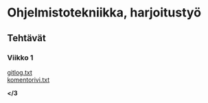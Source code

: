 # Ohjelmistotekniikka, harjoitustyö
## Tehtävät

### Viikko 1
[gitlog.txt](https://github.com/mcsirkka/ot-harjoitustyo/blob/master/laskarit/viikko1/gitlog.txt)  
[komentorivi.txt](https://github.com/mcsirkka/ot-harjoitustyo/blob/master/laskarit/viikko1/komentorivi.txt)  

**</3**
